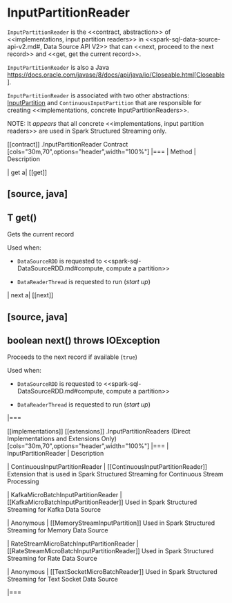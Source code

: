 # InputPartitionReader

`InputPartitionReader` is the <<contract, abstraction>> of <<implementations, input partition readers>> in <<spark-sql-data-source-api-v2.md#, Data Source API V2>> that can <<next, proceed to the next record>> and <<get, get the current record>>.

`InputPartitionReader` is also a Java https://docs.oracle.com/javase/8/docs/api/java/io/Closeable.html[Closeable].

`InputPartitionReader` is associated with two other abstractions: [InputPartition](InputPartition.md) and `ContinuousInputPartition` that are responsible for creating <<implementations, concrete InputPartitionReaders>>.

NOTE: It _appears_ that all concrete <<implementations, input partition readers>> are used in Spark Structured Streaming only.

[[contract]]
.InputPartitionReader Contract
[cols="30m,70",options="header",width="100%"]
|===
| Method
| Description

| get
a| [[get]]

[source, java]
----
T get()
----

Gets the current record

Used when:

* `DataSourceRDD` is requested to <<spark-sql-DataSourceRDD.md#compute, compute a partition>>

* `DataReaderThread` is requested to run (_start up_)

| next
a| [[next]]

[source, java]
----
boolean next()
  throws IOException
----

Proceeds to the next record if available (`true`)

Used when:

* `DataSourceRDD` is requested to <<spark-sql-DataSourceRDD.md#compute, compute a partition>>

* `DataReaderThread` is requested to run (_start up_)

|===

[[implementations]]
[[extensions]]
.InputPartitionReaders (Direct Implementations and Extensions Only)
[cols="30m,70",options="header",width="100%"]
|===
| InputPartitionReader
| Description

| ContinuousInputPartitionReader
| [[ContinuousInputPartitionReader]] Extension that is used in Spark Structured Streaming for Continuous Stream Processing

| KafkaMicroBatchInputPartitionReader
| [[KafkaMicroBatchInputPartitionReader]] Used in Spark Structured Streaming for Kafka Data Source

| Anonymous
| [[MemoryStreamInputPartition]] Used in Spark Structured Streaming for Memory Data Source

| RateStreamMicroBatchInputPartitionReader
| [[RateStreamMicroBatchInputPartitionReader]] Used in Spark Structured Streaming for Rate Data Source

| Anonymous
| [[TextSocketMicroBatchReader]] Used in Spark Structured Streaming for Text Socket Data Source

|===
